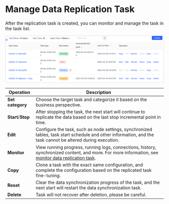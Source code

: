# Manage Data Replication Task

After the replication task is created, you can monitor and manage the task in the task list.

![](../../images/manage_copy_data_task.png)

| Operation | Description |
| ----------------- | ------------------------------------------------------------ |
| **Set category** | Choose the target task and categorize it based on the business perspective.  |
| **Start**/**Stop** | After stopping the task, the next start will continue to replicate the data based on the last stop incremental point in time.  |
| **Edit** | Configure the task, such as node settings, synchronized tables, task start schedule and other information, and the task cannot be altered during execution.  |
| **Monitor** | View running progress, running logs, connections, history, synchronized content, and more. For more information, see [monitor data replication task](monitor-task.md).  |
| **Copy** | Clone a task with the exact same configuration, and complete the configuration based on the replicated task fine-tuning.  |
| **Reset** | Clear the data synchronization progress of the task, and the next start will restart the data synchronization task.  |
| **Delete** | Task will not recover after deletion, please be careful.  |
